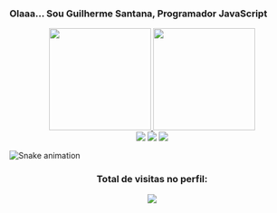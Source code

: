 ### Olaaa... Sou Guilherme Santana, Programador JavaScript
<div align="center">
  <a href="https://github.com/guilhermeforprojeto">
  <img height="180em" src="https://github-readme-stats.vercel.app/api?username=guilhermeforprojeto&show_icons=true&theme=midnight-purple&include_all_commits=true&count_private=true"/>
  <img height="180em" src="https://github-readme-stats.vercel.app/api/top-langs/?username=guilhermeforprojeto&layout=compact&langs_count=7&theme=midnight-purple"/>
</div>
<div align="center">
 	 <a href="https://discord.gg/R8NaFWAs7H" target="_blank"><img src="https://img.shields.io/badge/Discord-7289DA?style=for-the-badge&logo=discord&logoColor=white" target="_blank"></a> 
  <a href = "mailto:guylhermesan52@gmail.com"><img src="https://img.shields.io/badge/-Gmail-%23333?style=for-the-badge&logo=gmail&logoColor=white" target="_blank"></a>
  <a href="https://www.linkedin.com/in/guilhermessantos-dev" target="_blank"><img src="https://img.shields.io/badge/-LinkedIn-%230077B5?style=for-the-badge&logo=linkedin&logoColor=white" target="_blank"></a> 
    
 </div>
   
![Snake animation](https://github.com/guilhermeforprojeto/guilhermeforprojeto/blob/output/github-contribution-grid-snake.svg)

    
  <h3><p align="center">Total de visitas no perfil:</p>
<p align="center">
    <img alingn="center" src="https://profile-counter.glitch.me/guilhermeforprojeto/count.svg"/>
</p>
